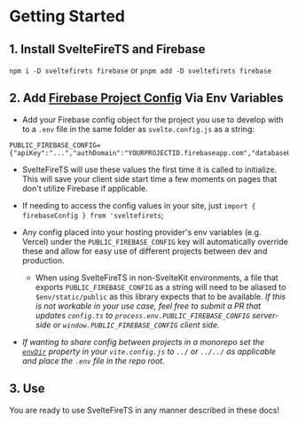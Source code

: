 # Getting Started

## 1. Install SvelteFireTS and Firebase
`npm i -D sveltefirets firebase` or `pnpm add -D sveltefirets firebase`

## 2. Add [Firebase Project Config](https://firebase.google.com/docs/web/learn-more#config-object) Via Env Variables

- Add your Firebase config object for the project you use to develop with to a `.env` file in the same folder as `svelte.config.js` as a string:

```
PUBLIC_FIREBASE_CONFIG={"apiKey":"...","authDomain":"YOURPROJECTID.firebaseapp.com","databaseURL":"https://YOURPROJECTID.firebaseio.com","projectId":"YOURPROJECTID","storageBucket":"YOURPROJECTID.appspot.com","messagingSenderId":"...","appId":"...","measurementId":"..."}
```

- SvelteFireTS will use these values the first time it is called to initialize. This will save your client side start time a few moments on pages that don't utilize Firebase if applicable. 

- If needing to access the config values in your site, just `import { firebaseConfig } from 'sveltefirets`;

- Any config placed into your hosting provider's env variables (e.g. Vercel) under the `PUBLIC_FIREBASE_CONFIG` key will automatically override these and allow for easy use of different projects between dev and production.

  - When using SvelteFireTS in non-SvelteKit environments, a file that exports `PUBLIC_FIREBASE_CONFIG` as a string will need to be aliased to `$env/static/public` as this library expects that to be available. *If this is not workable in your use case, feel free to submit a PR that updates `config.ts` to `process.env.PUBLIC_FIREBASE_CONFIG` server-side or `window.PUBLIC_FIREBASE_CONFIG` client side.*

- *If wanting to share config between projects in a monorepo set the [`envDir`](https://vitejs.dev/config/#envdir) property in your `vite.config.js` to `../` or `../../` as applicable and place the `.env` file in the repo root.*


## 3. Use

You are ready to use SvelteFireTS in any manner described in these docs!
